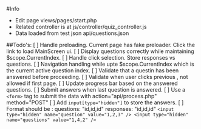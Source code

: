 #Info
* Edit page views/pages/start.php
* Related controller is at js/controller/quiz_controller.js
* Data loaded from test json api/questions.json

##Todo's:
[ ] Handle preloading. Current page has fake preloader. Click the link to load MainScreen ui.
[ ] Display questions correctly while maintaining $scope.CurrentIndex.
[ ] Handle click selection. Store responses vs questions.
[ ] Navigation handling while upte $scope.CurrentIndex which is the current active question index.
[ ] Validate that a questin has been answered before proceeding.
[ ] Validate when user clicks previous , not allowed if first page.
[ ] Update progress bar based on the answered questions.
[ ] Submit answers when last question is answered.
[ ] Use a `<form>` tag to submit the data with action="api/process.php" method="POST"
[ ] Add `input[type="hidden"]` to store the answers.
[ ] Format should be :
	questions: "id,id,id"
	responses: "id,id,id"
	`
		<input type="hidden" name="question" value="1,2,3" />
		<input type="hidden" name="questions" value="1,4,2" />
	`